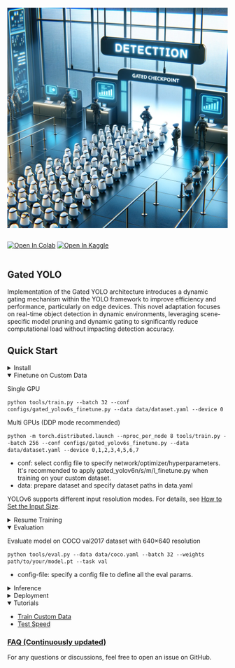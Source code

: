 <p align="center">
  <img src="assets/banner-GatedYOLO.webp" align="middle" width="1000" />
</p>

<br>

<div>
    <a href="https://colab.research.google.com/github/yourGitHub/GatedYOLO/blob/main/tutorial.ipynb"><img src="https://colab.research.google.com/assets/colab-badge.svg" alt="Open In Colab"></a>
    <a href="https://www.kaggle.com/code/yourUsername/gated-yolo"><img src="https://kaggle.com/static/images/open-in-kaggle.svg" alt="Open In Kaggle"></a>
</div>
<br>

## Gated YOLO

Implementation of the Gated YOLO architecture introduces a dynamic gating mechanism within the YOLO framework to improve efficiency and performance, particularly on edge devices. This novel adaptation focuses on real-time object detection in dynamic environments, leveraging scene-specific model pruning and dynamic gating to significantly reduce computational load without impacting detection accuracy.

## Quick Start

<details>
<summary> Install</summary>

```shell
git clone https://github.com/yourGitHub/GatedYOLO
cd GatedYOLO
pip install -r requirements.txt
```
</details>

<details open>
<summary> Finetune on Custom Data</summary>

Single GPU

```shell
python tools/train.py --batch 32 --conf configs/gated_yolov6s_finetune.py --data data/dataset.yaml --device 0
```

Multi GPUs (DDP mode recommended)

```shell
python -m torch.distributed.launch --nproc_per_node 8 tools/train.py --batch 256 --conf configs/gated_yolov6s_finetune.py --data data/dataset.yaml --device 0,1,2,3,4,5,6,7
```
- conf: select config file to specify network/optimizer/hyperparameters. It's recommended to apply gated_yolov6n/s/m/l_finetune.py when training on your custom dataset.
- data: prepare dataset and specify dataset paths in data.yaml

YOLOv6 supports different input resolution modes. For details, see [How to Set the Input Size](./docs/About_training_size.md).

</details>

<details>
<summary>Resume Training</summary>

If your training process is interrupted, you can resume training by specifying the path to your latest checkpoint:

```shell
python tools/train.py --resume /path/to/your/checkpoint
```
This command will resume from the specified checkpoint.

</details>

<details open>
<summary> Evaluation</summary>

Evaluate model on COCO val2017 dataset with 640×640 resolution

```shell
python tools/eval.py --data data/coco.yaml --batch 32 --weights path/to/your/model.pt --task val
```
- config-file: specify a config file to define all the eval params.

</details>

<details>
<summary>Inference</summary>

Download a pretrained Gated YOLO model or use your trained model for inference.

```shell
python tools/infer.py --weights path/to/your/model.pt --source img.jpg / imgdir / video.mp4
```
To use a local or web camera for inference:

```shell
python tools/infer.py --weights path/to/your/model.pt --webcam --webcam-addr 0
```
`webcam-addr` can be local camera number id or rtsp address.

</details>

<details>
<summary> Deployment</summary>

*  [ONNX](./deploy/ONNX)
*  [TensorRT](./deploy/TensorRT)
</details>

<details open>
<summary> Tutorials</summary>

*  [Train Custom Data](./docs/Train_custom_data.md)
*  [Test Speed](./docs/Test_speed.md)

</details>

### [FAQ (Continuously updated)](https://github.com/yourGitHub/GatedYOLO/wiki/FAQ-(Continuously-updated))

For any questions or discussions, feel free to open an issue on GitHub.
```